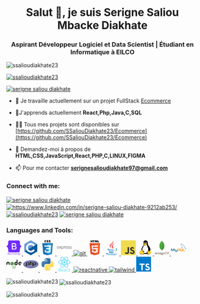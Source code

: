 <h1 align="center">Salut 👋, je suis Serigne Saliou Mbacke Diakhate</h1>
<h3 align="center">Aspirant Développeur Logiciel et Data Scientist | Étudiant en Informatique à EILCO</h3>

<p align="left"> <img src="https://komarev.com/ghpvc/?username=ssalioudiakhate23&label=Profile%20views&color=0e75b6&style=flat" alt="ssalioudiakhate23" /> </p>

<p align="left"> <a href="https://github.com/ryo-ma/github-profile-trophy"><img src="https://github-profile-trophy.vercel.app/?username=ssalioudiakhate23" alt="ssalioudiakhate23" /></a> </p>

<p align="left"> <a href="https://twitter.com/serigne saliou diakhate" target="blank"><img src="https://img.shields.io/twitter/follow/serigne saliou diakhate?logo=twitter&style=for-the-badge" alt="serigne saliou diakhate" /></a> </p>

- 🔭 Je travaille actuellement sur un projet FullStack [Ecommerce](https://github.com/SSaliouDiakhate23/Ecommerce)

- 🌱J'apprends actuellement **React,Php,Java,C,SQL**

- 👨‍💻 Tous mes projets sont disponibles sur [https://github.com/SSaliouDiakhate23/Ecommerce](https://github.com/SSaliouDiakhate23/Ecommerce)

- 💬 Demandez-moi à propos de **HTML,CSS,JavaScript,React,PHP,C,LINUX,FIGMA**

- 📫 Pour me contacter **serignesalioudiakhate97@gmail.com**

<h3 align="left">Connect with me:</h3>
<p align="left">
<a href="https://twitter.com/serigne saliou diakhate" target="blank"><img align="center" src="https://raw.githubusercontent.com/rahuldkjain/github-profile-readme-generator/master/src/images/icons/Social/twitter.svg" alt="serigne saliou diakhate" height="30" width="40" /></a>
<a href="https://linkedin.com/in/https://www.linkedin.com/in/serigne-saliou-diakhate-9212ab253/" target="blank"><img align="center" src="https://raw.githubusercontent.com/rahuldkjain/github-profile-readme-generator/master/src/images/icons/Social/linked-in-alt.svg" alt="https://www.linkedin.com/in/serigne-saliou-diakhate-9212ab253/" height="30" width="40" /></a>
<a href="https://codesandbox.com/ssalioudiakhate23" target="blank"><img align="center" src="https://raw.githubusercontent.com/rahuldkjain/github-profile-readme-generator/master/src/images/icons/Social/codesandbox.svg" alt="ssalioudiakhate23" height="30" width="40" /></a>
<a href="https://fb.com/serigne saliou diakhate" target="blank"><img align="center" src="https://raw.githubusercontent.com/rahuldkjain/github-profile-readme-generator/master/src/images/icons/Social/facebook.svg" alt="serigne saliou diakhate" height="30" width="40" /></a>
</p>

<h3 align="left">Languages and Tools:</h3>
<p align="left"> <a href="https://getbootstrap.com" target="_blank" rel="noreferrer"> <img src="https://raw.githubusercontent.com/devicons/devicon/master/icons/bootstrap/bootstrap-plain-wordmark.svg" alt="bootstrap" width="40" height="40"/> </a> <a href="https://www.cprogramming.com/" target="_blank" rel="noreferrer"> <img src="https://raw.githubusercontent.com/devicons/devicon/master/icons/c/c-original.svg" alt="c" width="40" height="40"/> </a> <a href="https://www.w3schools.com/css/" target="_blank" rel="noreferrer"> <img src="https://raw.githubusercontent.com/devicons/devicon/master/icons/css3/css3-original-wordmark.svg" alt="css3" width="40" height="40"/> </a> <a href="https://expressjs.com" target="_blank" rel="noreferrer"> <img src="https://raw.githubusercontent.com/devicons/devicon/master/icons/express/express-original-wordmark.svg" alt="express" width="40" height="40"/> </a> <a href="https://git-scm.com/" target="_blank" rel="noreferrer"> <img src="https://www.vectorlogo.zone/logos/git-scm/git-scm-icon.svg" alt="git" width="40" height="40"/> </a> <a href="https://www.w3.org/html/" target="_blank" rel="noreferrer"> <img src="https://raw.githubusercontent.com/devicons/devicon/master/icons/html5/html5-original-wordmark.svg" alt="html5" width="40" height="40"/> </a> <a href="https://www.java.com" target="_blank" rel="noreferrer"> <img src="https://raw.githubusercontent.com/devicons/devicon/master/icons/java/java-original.svg" alt="java" width="40" height="40"/> </a> <a href="https://developer.mozilla.org/en-US/docs/Web/JavaScript" target="_blank" rel="noreferrer"> <img src="https://raw.githubusercontent.com/devicons/devicon/master/icons/javascript/javascript-original.svg" alt="javascript" width="40" height="40"/> </a> <a href="https://www.linux.org/" target="_blank" rel="noreferrer"> <img src="https://raw.githubusercontent.com/devicons/devicon/master/icons/linux/linux-original.svg" alt="linux" width="40" height="40"/> </a> <a href="https://www.mongodb.com/" target="_blank" rel="noreferrer"> <img src="https://raw.githubusercontent.com/devicons/devicon/master/icons/mongodb/mongodb-original-wordmark.svg" alt="mongodb" width="40" height="40"/> </a> <a href="https://www.mysql.com/" target="_blank" rel="noreferrer"> <img src="https://raw.githubusercontent.com/devicons/devicon/master/icons/mysql/mysql-original-wordmark.svg" alt="mysql" width="40" height="40"/> </a> <a href="https://nodejs.org" target="_blank" rel="noreferrer"> <img src="https://raw.githubusercontent.com/devicons/devicon/master/icons/nodejs/nodejs-original-wordmark.svg" alt="nodejs" width="40" height="40"/> </a> <a href="https://www.php.net" target="_blank" rel="noreferrer"> <img src="https://raw.githubusercontent.com/devicons/devicon/master/icons/php/php-original.svg" alt="php" width="40" height="40"/> </a> <a href="https://www.python.org" target="_blank" rel="noreferrer"> <img src="https://raw.githubusercontent.com/devicons/devicon/master/icons/python/python-original.svg" alt="python" width="40" height="40"/> </a> <a href="https://reactjs.org/" target="_blank" rel="noreferrer"> <img src="https://raw.githubusercontent.com/devicons/devicon/master/icons/react/react-original-wordmark.svg" alt="react" width="40" height="40"/> </a> <a href="https://reactnative.dev/" target="_blank" rel="noreferrer"> <img src="https://reactnative.dev/img/header_logo.svg" alt="reactnative" width="40" height="40"/> </a> <a href="https://tailwindcss.com/" target="_blank" rel="noreferrer"> <img src="https://www.vectorlogo.zone/logos/tailwindcss/tailwindcss-icon.svg" alt="tailwind" width="40" height="40"/> </a> <a href="https://www.typescriptlang.org/" target="_blank" rel="noreferrer"> <img src="https://raw.githubusercontent.com/devicons/devicon/master/icons/typescript/typescript-original.svg" alt="typescript" width="40" height="40"/> </a> </p>

<p><img align="left" src="https://github-readme-stats.vercel.app/api/top-langs?username=ssalioudiakhate23&show_icons=true&locale=en&layout=compact" alt="ssalioudiakhate23" /></p>

<p>&nbsp;<img align="center" src="https://github-readme-stats.vercel.app/api?username=ssalioudiakhate23&show_icons=true&locale=en" alt="ssalioudiakhate23" /></p>

<p><img align="center" src="https://github-readme-streak-stats.herokuapp.com/?user=ssalioudiakhate23&" alt="ssalioudiakhate23" /></p>
